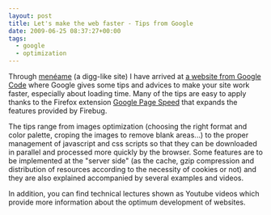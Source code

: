 ```yaml
---
layout: post
title: Let's make the web faster - Tips from Google
date: 2009-06-25 08:37:27+00:00
tags:
  - google
  - optimization
---
```


Through [menéame](http://meneame.net/story/google-hagamos-web-sea-mas-rapida-ing) (a digg-like site) I have arrived at [a website from Google Code](https://developers.google.com/speed/articles/) where Google gives some tips and advices to make your site work faster, especially about loading time. Many of the tips are easy to apply thanks to the Firefox extension [Google Page Speed](https://dl-ssl.google.com/page-speed/current/page-speed.xpi) that expands the features provided by Firebug.

The tips range from images optimization (choosing the right format and color palette, croping the images to remove blank areas...) to the proper management of javascript and css scripts so that they can be downloaded in parallel and processed more quickly by the browser. Some features are to be implemented at the "server side" (as the cache, gzip compression and distribution of resources according to the necessity of cookies or not) and they are also explained accompanied by several examples and videos.

In addition, you can find technical lectures shown as Youtube videos which provide more information about the optimum development of websites.
